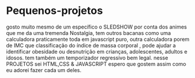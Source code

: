 # Pequenos-projetos
gosto muito mesmo de um específico o SLEDSHOW por conta dos animes que me da uma tremenda Nostalgia, tem outros bacanas como uma calculadora praticamente toda em javascript puro, outra calculadora porem de IMC  que classificação do índice de massa corporal , pode ajudar a identificar obesidade ou desnutrição em crianças, adolescentes, adultos e idosos. tem também um temporizador regressivo bem legal. nesse PROJETOS sei HTML,CSS & JAVASCRIPT espero que gostem assim como eu adorei fazer cada um deles.
